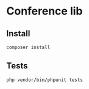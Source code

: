 Conference lib
==============

Install
--------------
```shell
composer install
```

Tests
--------------
```shell
php vendor/bin/phpunit tests
```
